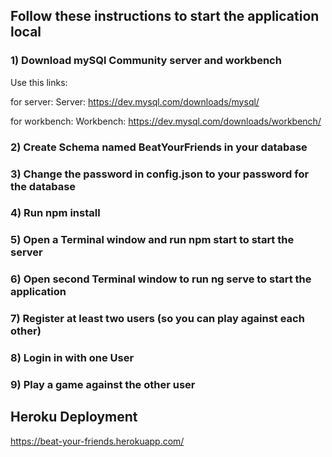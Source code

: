 ## Follow these instructions to start the application local 

### 1) Download mySQl Community server and workbench

Use this links: 

for server: Server: https://dev.mysql.com/downloads/mysql/

for workbench: Workbench: https://dev.mysql.com/downloads/workbench/

### 2) Create Schema named BeatYourFriends in your database

### 3) Change the password in config.json to your password for the database 

### 4) Run npm install

### 5) Open a Terminal window and run npm start to start the server 

### 6) Open second Terminal window to run ng serve to start the application

### 7) Register at least two users (so you can play against each other)

### 8) Login in with one User

### 9) Play a game against the other user

## Heroku Deployment
https://beat-your-friends.herokuapp.com/

